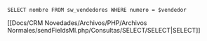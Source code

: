 `SELECT nombre FROM sw_vendedores WHERE numero = $vendedor`

[[Docs/CRM Novedades/Archivos/PHP/Archivos Normales/sendFieldsMl.php/Consultas/SELECT/SELECT|SELECT]]